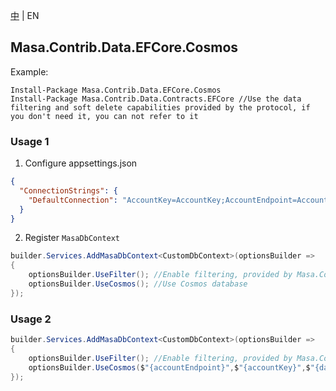 [中](README.zh-CN.md) | EN

## Masa.Contrib.Data.EFCore.Cosmos

Example:

``` powershelll
Install-Package Masa.Contrib.Data.EFCore.Cosmos
Install-Package Masa.Contrib.Data.Contracts.EFCore //Use the data filtering and soft delete capabilities provided by the protocol, if you don't need it, you can not refer to it
```

### Usage 1

1. Configure appsettings.json

``` appsettings.json
{
  "ConnectionStrings": {
    "DefaultConnection": "AccountKey=AccountKey;AccountEndpoint=AccountEndpoint;Database=Database" //or "ConnectionString=ConnectionString;Database=Database"
  }
}
```

2. Register `MasaDbContext`

``` C#
builder.Services.AddMasaDbContext<CustomDbContext>(optionsBuilder =>
{
    optionsBuilder.UseFilter(); //Enable filtering, provided by Masa.Contrib.Data.Contracts.EFCore
    optionsBuilder.UseCosmos(); //Use Cosmos database
});
```

### Usage 2

``` C#
builder.Services.AddMasaDbContext<CustomDbContext>(optionsBuilder =>
{
    optionsBuilder.UseFilter(); //Enable filtering, provided by Masa.Contrib.Data.Contracts.EFCore
    optionsBuilder.UseCosmos($"{accountEndpoint}",$"{accountKey}",$"{databaseName}"); //Use Cosmos database
});
```